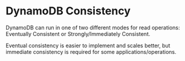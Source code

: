 # DynamoDB Consistency

DynamoDB can run in one of two different modes for read operations: Eventually Consistent or Strongly/Immediately Consistent.

Eventual consistency is easier to implement and scales better, but immediate consistency is required for some applications/operations.
